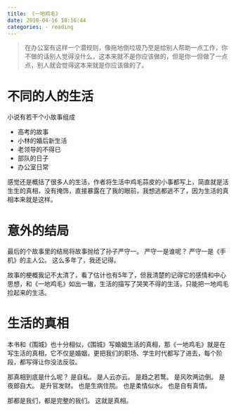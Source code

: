 ```yaml
---
title: 《一地鸡毛》
date: 2018-04-16 18:16:44
categories: - reading
---
```


>在办公室有这样一个潜规则，像拖地倒垃圾乃至是给别人帮助一点工作，你不做的话别人觉得没什么，这本来就不是你应该做的，但是你一但做了一点点，别人就会觉得这本来就是你应该做的了。

# 不同的人的生活

小说有若干个小故事组成

- 高考的故事
- 小林的婚后新生活
- 老领导的不得已
- 部队的日子
- 办公室日常

感觉还是概括了很多人的生活，作者将生活中鸡毛蒜皮的小事都写上，简直就是活生生的真相，没有掩饰，直接暴露在了我的眼前，我想逃都逃不了，因为生活的真相本来就是这样。

# 意外的结局

最后的个故事里的结局将故事抛给了孙子严守一。
严守一是谁呢？
严守一是《手机》的主人公。
这么多年了，我还记得。

故事的梗概我记不太清了，看了估计也有5年了，但我清楚的记得它的感情和中心思想，和《一地鸡毛》如出一辙，生活的描写了哭笑不得的生活，只能把一地鸡毛捡起来的生活。

# 生活的真相

本书和《围城》也十分相似，《围城》写婚姻生活的真相，那《一地鸡毛》就是在写生活的真相，它不仅是婚姻，更把我们的职场、学生时代都写了进去，每个阶段，都写得让你没法反驳。

那真相到底是什么呢？
是自私。
是人云亦云。
是趋之若鹜。
是风吹两边倒。
是夜郎自大。
是升官发财。
也是生病住院。
也是柔情似水。
也是自有真情。

那都是我们，都是完整的我们。
这就是真相。
